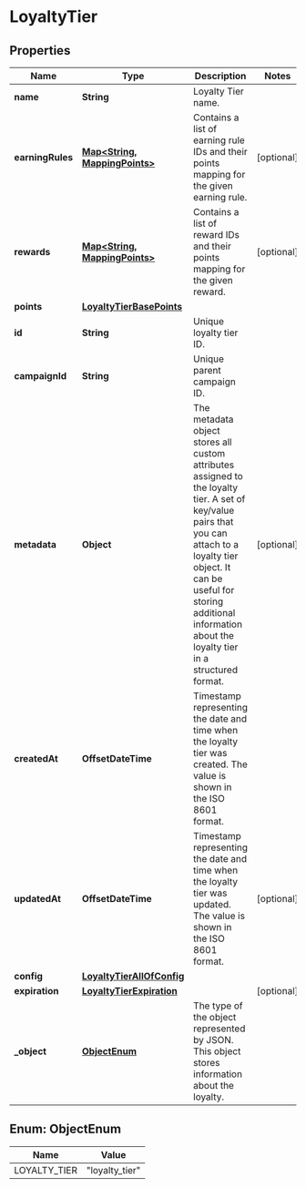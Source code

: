 

# LoyaltyTier


## Properties

| Name | Type | Description | Notes |
|------------ | ------------- | ------------- | -------------|
|**name** | **String** | Loyalty Tier name. |  |
|**earningRules** | [**Map&lt;String, MappingPoints&gt;**](MappingPoints.md) | Contains a list of earning rule IDs and their points mapping for the given earning rule. |  [optional] |
|**rewards** | [**Map&lt;String, MappingPoints&gt;**](MappingPoints.md) | Contains a list of reward IDs and their points mapping for the given reward. |  [optional] |
|**points** | [**LoyaltyTierBasePoints**](LoyaltyTierBasePoints.md) |  |  |
|**id** | **String** | Unique loyalty tier ID. |  |
|**campaignId** | **String** | Unique parent campaign ID. |  |
|**metadata** | **Object** | The metadata object stores all custom attributes assigned to the loyalty tier. A set of key/value pairs that you can attach to a loyalty tier object. It can be useful for storing additional information about the loyalty tier in a structured format. |  [optional] |
|**createdAt** | **OffsetDateTime** | Timestamp representing the date and time when the loyalty tier was created. The value is shown in the ISO 8601 format. |  |
|**updatedAt** | **OffsetDateTime** | Timestamp representing the date and time when the loyalty tier was updated. The value is shown in the ISO 8601 format. |  [optional] |
|**config** | [**LoyaltyTierAllOfConfig**](LoyaltyTierAllOfConfig.md) |  |  |
|**expiration** | [**LoyaltyTierExpiration**](LoyaltyTierExpiration.md) |  |  [optional] |
|**_object** | [**ObjectEnum**](#ObjectEnum) | The type of the object represented by JSON. This object stores information about the loyalty. |  |



## Enum: ObjectEnum

| Name | Value |
|---- | -----|
| LOYALTY_TIER | &quot;loyalty_tier&quot; |




